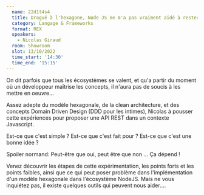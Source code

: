 ```yaml
---
  name: 22d1t4s4
  title: Drogué à l'hexagone, Node JS ne m'a pas vraiment aidé à rester clean ... Mais NestJS pourrait-il me sauver ?
  category: Langage & Frameworks
  format: REX
  speakers: 
    - Nicolas Giraud
  room: Showroom
  slot: 13/10/2022
  time_start: '14:30'
  time_end: '15:15'
---
```

On dit parfois que tous les écosystèmes se valent, et qu'a partir du moment où un développeur maîtrise les concepts, il n'aura pas de soucis à les mettre en oeuvre...

Assez adepte du modèle hexagonale, de la clean architecture, et des concepts Domain Driven Design (DDD pour les intimes), Nicolas à pousser cette expériences pour proposer une API REST dans un contexte Javascript.

Est-ce que c'est simple ?
Est-ce que c'est fait pour ?
Est-ce que c'est une bonne idée ?

Spoiler normand: Peut-être que oui, peut être que non ... Ça dépend !

Venez découvrir les étapes de cette expérimentation, les points forts et les points faibles, ainsi que ce qui peut poser problème dans l'implémentation d'un modèle hexagonale dans l'écosystème NodeJS. Mais ne vous inquiétez pas, il existe quelques outils qui peuvent nous aider....
